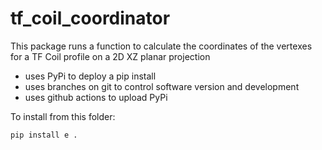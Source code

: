 # tf_coil_coordinator

This package runs a function to calculate the coordinates of the vertexes for
a TF Coil profile on a 2D XZ planar projection

- uses PyPi to deploy a pip install
- uses branches on git to control software version and development
- uses github actions to upload PyPi

To install from this folder:
```bash
pip install e .
```

